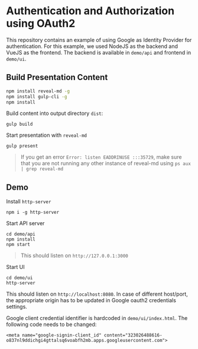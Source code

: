 # Authentication and Authorization using OAuth2
This repository contains an example of using Google as Identity Provider for authentication. For this example, we used NodeJS as the backend and VueJS as the frontend. The backend is available in `demo/api` and frontend in `demo/ui`.

## Build Presentation Content

```bash
npm install reveal-md -g
npm install gulp-cli -g
npm install
```

Build content into output directory `dist`:

```
gulp build
```

Start presentation with `reveal-md`

```
gulp present
```

> If you get an error `Error: listen EADDRINUSE :::35729`, make sure that you are not running any other instance of reveal-md using `ps aux | grep reveal-md` 

## Demo

Install `http-server`

```
npm i -g http-server
```

Start API server

```
cd demo/api
npm install
npm start
```

> This should listen on `http://127.0.0.1:3000`

Start UI

```
cd demo/ui
http-server
```

This should listen on `http://localhost:8080`. In case of different host/port, the appropriate origin has to be updated in Google oauth2 credentials settings.

Google client credential identifier is hardcoded in `demo/ui/index.html`. The following code needs to be changed:

```
<meta name="google-signin-client_id" content="323026488616-o837nl9ddichgi4gttalsq6voabfh2mb.apps.googleusercontent.com">
```
